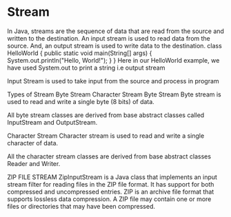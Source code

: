 # Stream
In Java, streams are the sequence of data that are read from the source and written to the destination.
An input stream is used to read data from the source. And, an output stream is used to write data to the destination.
class HelloWorld {
    public static void main(String[] args) {
        System.out.println("Hello, World!"); 
    }
}
Here in our HelloWorld example, we have used System.out to print a string i.e output stream

Input Stream is used to take input from the source and process in program

Types of Stream
Byte Stream
Character Stream
Byte Stream
Byte stream is used to read and write a single byte (8 bits) of data.

All byte stream classes are derived from base abstract classes called InputStream and OutputStream.

Character Stream
Character stream is used to read and write a single character of data.

All the character stream classes are derived from base abstract classes Reader and Writer.

ZIP FILE STREAM
ZipInputStream is a Java class that implements an input stream filter for reading files in the ZIP file format. It has support for both compressed and uncompressed entries. ZIP is an archive file format that supports lossless data compression. A ZIP file may contain one or more files or directories that may have been compressed.